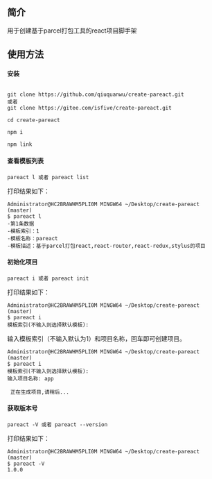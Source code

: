 ## 简介
 用于创建基于parcel打包工具的react项目脚手架
## 使用方法
#### 安装
```

git clone https://github.com/qiuquanwu/create-pareact.git
或者
git clone https://gitee.com/isfive/create-pareact.git

cd create-pareact

npm i

npm link
```
#### 查看模板列表
```
pareact l 或者 pareact list
```
打印结果如下：
```
Administrator@HC2BRAWHM5PLI0M MINGW64 ~/Desktop/create-pareact (master)
$ pareact l
-第1条数据
-模板索引：1
-模板名称：pareact
-模板描述：基于parcel打包react,react-router,react-redux,stylus的项目
```
#### 初始化项目
```
pareact i 或者 pareact init
```
打印结果如下：
```
Administrator@HC2BRAWHM5PLI0M MINGW64 ~/Desktop/create-pareact (master)
$ pareact i
模板索引(不输入则选择默认模板):

```
输入模板索引（不输入默认为1）和项目名称，回车即可创建项目。
```
Administrator@HC2BRAWHM5PLI0M MINGW64 ~/Desktop/create-pareact (master)
$ pareact i
模板索引(不输入则选择默认模板):
输入项目名称: app

 正在生成项目,请稍后...

```
#### 获取版本号

```
pareact -V 或者 pareact --version
```
打印结果如下：
```
Administrator@HC2BRAWHM5PLI0M MINGW64 ~/Desktop/create-pareact (master)
$ pareact -V
1.0.0

```
